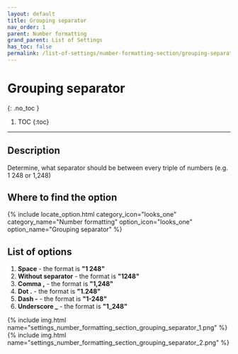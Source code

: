 ```yaml
---
layout: default
title: Grouping separator
nav_order: 1
parent: Number formatting
grand_parent: List of Settings
has_toc: false
permalink: /list-of-settings/number-formatting-section/grouping-separator
---
```


# Grouping separator
{: .no_toc }

1. TOC
{:toc}

---

## Description
Determine, what separator should be between every triple of numbers (e.g. 1 248 or 1,248)

## Where to find the option
{% include locate_option.html category_icon="looks_one" category_name="Number formatting" option_icon="looks_one" option_name="Grouping separator" %}

## List of options
1. **Space** - the format is **"1 248"**
1. **Without separator** - the format is **"1248"**
1. **Comma ,** - the format is **"1,248"**
1. **Dot .** - the format is **"1.248"**
1. **Dash -** - the format is **"1-248"**
1. **Underscore _** - the format is **"1_248"**

{% include img.html name="settings_number_formatting_section_grouping_separator_1.png" %}
{% include img.html name="settings_number_formatting_section_grouping_separator_2.png" %}